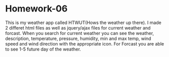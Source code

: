 # Homework-06

This is my weather app called HTWUT(Hows the weather up there). I made 2 differet html files as well as jquery/ajax files for current weather and forcast. When you search for current weather you can see the weather, description, temperature, pressure, humidity, min and max temp, wind speed and wind direction with the appropriate icon. For Forcast you are able to see 1-5 future day of the weather.